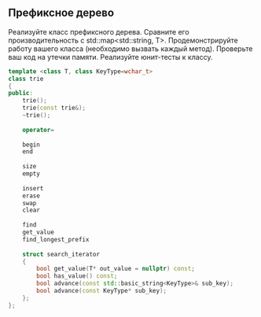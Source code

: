 
## Префиксное дерево
Реализуйте класс префиксного дерева. Сравните его производительность с std::map<std::string, T>. Продемонстрируйте работу вашего класса (необходимо вызвать каждый метод). Проверьте ваш код на утечки памяти. Реализуйте юнит-тесты к классу.

```cpp
template <class T, class KeyType=wchar_t>
class trie
{
public:
    trie();
    trie(const trie&);
    ~trie();
    
    operator=
    
    begin
    end
    
    size
    empty
    
    insert
    erase
    swap
    clear
    
    find
    get_value
    find_longest_prefix
    
    struct search_iterator
    {
        bool get_value(T* out_value = nullptr) const;
        bool has_value() const;
        bool advance(const std::basic_string<KeyType>& sub_key);
        bool advance(const KeyType* sub_key);
    };
};
```
